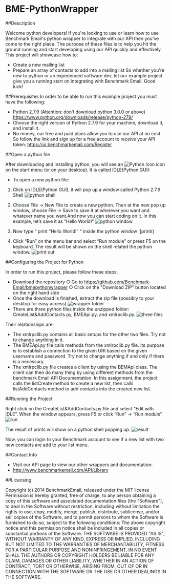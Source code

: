 BME-PythonWrapper
=================
##Description

Welcome python developers! If you're looking to use or learn how to use Benchmark Email's python wrapper to integrate with our API then you've come to the right place. The purpose of these files is to help you hit the ground running and start developing using our API quickly and effectively. This project will showcase how to:
- Create a new mailing list
- Prepare an array of contacts to add into a mailing list
So whether you're new to python or an experienced software dev, let our example project give you a running start on integrating with Benchmark Email. Good luck!

##Prerequisites
In order to be able to run this example project you must have the following:
- Python 2.7.9 (Attention: don’t download python 3.0.0 or above)  https://www.python.org/downloads/release/python-279/
- Choose the right version of Python 2.7.9 for your machine, download it, and install it.
- No money, our free and paid plans allow you to use our API at no cost. So follow the link and sign up for a free account to receive your API token: https://ui.benchmarkemail.com/Register

##Open a python file

After downloading and installing python, you will see an ![Python Icon]()  icon on the start menu (or on your desktop). It is called IDLE(Python GUI):
- To open a new python file:
 1) Click on IDLE(Python GUI), it will pop up a window called Python 2.7.9 Shell ![python shell]()
 2) Choose File → New File to create a new python. Then at the new pop up window, 
    choose File → Save to save it at wherever you want and whatever name you want.And now you can start coding on it. In this example, let’s save it as “Hello World!” 
![python window]()
 
3) Now type “ print “Hello World!” “ inside the python window ![print()
 
4) Click “Run” on the menu bar and select “Run module” or press F5 on the keyboard. The result will be shown on the shell related the python window. ![print out]()
 
##Configuring the Project for Python

In order to run this project, please follow these steps: 
- Download the repository
○ Go to https://github.com/Benchmark-Email/bmepythonwrapper
○ Click on the "Download ZIP" button located on the right hand side
- Once the download is finished, extract the zip file (possibly to your desktop for easy access) ![wrapper folder]()  
- There are three python files inside the unzipped folder: CreateList&AddContacts.py, BMEApi.py, and xmlrpclib.py. ![three files]() 

Their relationships are:
 
- The xmlrpclib.py contains all basic setups for the other two files. Try not to change anything in it.
- The BMEApi.py file calls methods from the xmlrpclib.py file. Its purpose is to establish a connection to the given URI based on the given username and password. Try not to change anything if and only if there is a necessary.
- The xmlrpclib.py file creates a client by using the BEMApi class. The client can then do many thing by using different methods from the benchmark Email API Documentation. In this assignment, the project calls the listCreate method to create a new list, then calls listAddContacts method to add contacts into the created new list.

##Running the Project

 Right click on the CreateList&AddContacts.py file and select “Edit with IDLE”. When the window appears, press F5 or click “Run” → “Run module” ![run]()
 
The result of prints will show on a python shell popping up. ![result]()
 
Now, you can login to your Benchmark account to see if a new list with two new contacts are add to your list menu.

##Contact Info

- Visit our API page to view our other wrappers and documentation:
- http://www.benchmarkemail.com/API/Library

##Licensing

Copyright (c) 2014 BenchmarkEmail, released under the MIT license
Permission is hereby granted, free of charge, to any person obtaining a copy of this software and associated documentation files (the "Software"), to deal in the Software without restriction, including without limitation the rights to use, copy, modify, merge, publish, distribute, sublicense, and/or sell copies of the Software, and to permit persons to whom the Software is furnished to do so, subject to the following conditions:
The above copyright notice and this permission notice shall be included in all copies or substantial portions of the Software.
THE SOFTWARE IS PROVIDED "AS IS", WITHOUT WARRANTY OF ANY KIND, EXPRESS OR IMPLIED, INCLUDING BUT NOT LIMITED TO THE WARRANTIES OF MERCHANTABILITY, FITNESS FOR A PARTICULAR PURPOSE AND NONINFRINGEMENT. IN NO EVENT SHALL THE AUTHORS OR COPYRIGHT HOLDERS BE LIABLE FOR ANY CLAIM, DAMAGES OR OTHER LIABILITY, WHETHER IN AN ACTION OF CONTRACT, TORT OR OTHERWISE, ARISING FROM, OUT OF OR IN CONNECTION WITH THE SOFTWARE OR THE USE OR OTHER DEALINGS IN THE SOFTWARE.
